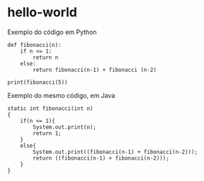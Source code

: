 # hello-world

Exemplo do código em Python

    def fibonacci(n):
        if n <= 1:
            return n
        else:
            return fibonacci(n-1) + fibonacci (n-2)

    print(fibonacci(5))

Exemplo do mesmo código, em Java

    static int fibonacci(int n)
    {
        if(n <= 1){
            System.out.print(n);
            return 1;
        }
        else{
            System.out.print((fibonacci(n-1) + fibonacci(n-2)));
            return ((fibonacci(n-1) + fibonacci(n-2)));
        }
    }
